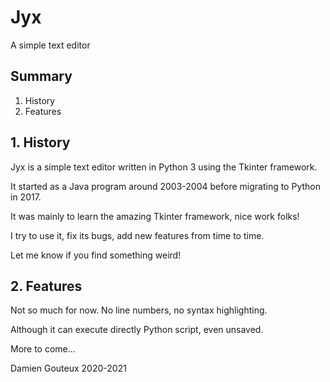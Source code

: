 # Jyx

A simple text editor

## Summary

1. History
2. Features

## 1. History

Jyx is a simple text editor written in Python 3 using the Tkinter framework.

It started as a Java program around 2003-2004 before migrating to Python in 2017.

It was mainly to learn the amazing Tkinter framework, nice work folks!

I try to use it, fix its bugs, add new features from time to time.

Let me know if you find something weird!

## 2. Features

Not so much for now. No line numbers, no syntax highlighting.

Although it can execute directly Python script, even unsaved.

More to come...

Damien Gouteux 2020-2021
